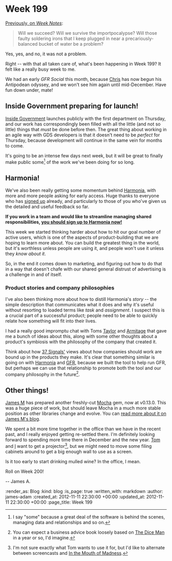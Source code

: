 Week 199
=====

[Previously, on _Week Notes_](/week-198):

> Will we succeed? Will we survive the importpocalypse? Will those faulty soldering irons that I keep plugged in near a precariously-balanced bucket of water be a problem?

Yes, yes, and no, it was not a problem.

Right -- with that all taken care of, what's been happening in Week 199? It felt like a really busy week to me.

We had an early _GFR Social_ this month, because [Chris](/chris-roos) has now begun his Antipodean odyssey, and we won't see him again until mid-December. Have fun down under, mate!

## Inside Government preparing for launch!

[Inside Government][] launches publicly with the first department on Thursday, and our work has correspondingly been filled with all the little (and not so little) things that *must* be done before then. The great thing about working in an agile way with GDS developers is that it doesn't need to be *perfect* for Thursday, because development will continue in the same vein for months to come.

It's going to be an intense few days next week, but it will be great to finally make public some[^iceberg] of the work we've been doing for so long.


## Harmonia!

We've also been really getting some momentum behind [Harmonia][], with more and more people asking for early access. Huge thanks to everyone who has [signed up][Harmonia] already, and particularly to those of you who've given us the detailed and useful feedback so far.

**If you work in a team and would like to streamline managing shared responsibilities, [you should sign up to Harmonia now!][Harmonia]**

This week we started thinking harder about how to hit our goal number of active users, which is one of the aspects of product-building that we are hoping to learn more about. You can build the greatest thing in the world, but it's worthless unless people are using it, and people won't use it unless they *know about it*.

So, in the end it comes down to marketing, and figuring out how to do that in a way that doesn't chafe with our shared general distrust of advertising is a challenge in and of itself.

### Product stories and company philosophies

I've also been thinking more about how to distill Harmonia's _story_ -- the simple description that communicates what it does and why it's useful without resorting to loaded terms like _task_ and _assignment_. I suspect this is a crucial part of a successful product; people need to be able to quickly relate how something will fit into their lives.

I had a really good impromptu chat with Toms [Taylor](http://www.tomtaylor.co.uk) and [Armitage](http://infovore.org) that gave me a bunch of ideas about this, along with some other thoughts about a product's symbiosis with the philosophy of the company that created it.

Think about how [37 Signals'](http://37signals.com) views about how companies should work are bound up in the products they make. It's clear that something similar is going on with [Harmonia][] and [GFR](/), because we built the tool to help run GFR, but perhaps we can use that relationship to promote both the tool and our company philosophy in the future[^book].


## Other things!

[James M](/james-mead) has prepared another freshly-cut [Mocha](http://gofreerange.com/mocha) gem, now at v0.13.0. This was a huge piece of work, but should leave Mocha in a much more stable position as other libraries change and evolve. You can [read more about it on James M's blog](http://jamesmead.org/blog/2012-11-11-mocha-release-0-13-0).

We spent a bit more time together in the office than we have in the recent past, and I really enjoyed getting re-settled there. I'm definitely looking forward to spending more time there in December and the new year. [Tom](/tom-ward) and [I](/james-adam) want to get a projector[^projector], but we might need to move some filing cabinets around to get a big enough wall to use as a screen.

Is it too early to start drinking mulled wine? In the office, I mean.

Roll on Week 200!

-- James A.


[^iceberg]: I say "some" because a great deal of the software is behind the scenes, managing data and relationships and so on.

[^projector]: I'm not sure exactly what Tom wants to use it for, but I'd like to alternate between screencasts and [In the Mouth of Madness](http://www.imdb.com/title/tt0113409/).

[^book]: You can expect a business advice book loosely based on [The Dice Man](http://en.wikipedia.org/wiki/The_Dice_Man) in a year or so, I'd imagine.

[Harmonia]: https://harmonia.io
[Inside Government]: http://www.gov.uk/government


:render_as: Blog
:kind: blog
:is_page: true
:written_with: markdown
:author: james-adam
:created_at: 2012-11-11 22:30:00 +00:00
:updated_at: 2012-11-11 22:30:00 +00:00
:page_title: Week 199
